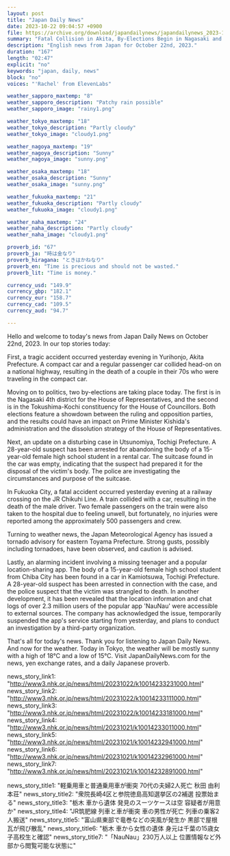 ```yaml
---
layout: post
title: "Japan Daily News"
date: 2023-10-22 09:04:57 +0900
file: https://archive.org/download/japandailynews/japandailynews_2023-10-22.mp3
summary: "Fatal Collision in Akita, By-Elections Begin in Nagasaki and Tokushima-Kochi, & more…"
description: "English news from Japan for October 22nd, 2023."
duration: "167"
length: "02:47"
explicit: "no"
keywords: "japan, daily, news"
block: "no"
voices: "'Rachel' from ElevenLabs"

weather_sapporo_maxtemp: "8"
weather_sapporo_description: "Patchy rain possible"
weather_sapporo_image: "rainy1.png"

weather_tokyo_maxtemp: "18"
weather_tokyo_description: "Partly cloudy"
weather_tokyo_image: "cloudy1.png"

weather_nagoya_maxtemp: "19"
weather_nagoya_description: "Sunny"
weather_nagoya_image: "sunny.png"

weather_osaka_maxtemp: "18"
weather_osaka_description: "Sunny"
weather_osaka_image: "sunny.png"

weather_fukuoka_maxtemp: "21"
weather_fukuoka_description: "Partly cloudy"
weather_fukuoka_image: "cloudy1.png"

weather_naha_maxtemp: "24"
weather_naha_description: "Partly cloudy"
weather_naha_image: "cloudy1.png"

proverb_id: "67"
proverb_ja: "時は金なり"
proverb_hiragana: "ときはかねなり"
proverb_en: "Time is precious and should not be wasted."
proverb_lit: "Time is money."

currency_usd: "149.9"
currency_gbp: "182.1"
currency_eur: "158.7"
currency_cad: "109.5"
currency_aud: "94.7"

---
```


Hello and welcome to today's news from Japan Daily News on October 22nd, 2023. In our top stories today:

First, a tragic accident occurred yesterday evening in Yurihonjo, Akita Prefecture. A compact car and a regular passenger car collided head-on on a national highway, resulting in the death of a couple in their 70s who were traveling in the compact car.

Moving on to politics, two by-elections are taking place today. The first is in the Nagasaki 4th district for the House of Representatives, and the second is in the Tokushima-Kochi constituency for the House of Councillors. Both elections feature a showdown between the ruling and opposition parties, and the results could have an impact on Prime Minister Kishida's administration and the dissolution strategy of the House of Representatives.

Next, an update on a disturbing case in Utsunomiya, Tochigi Prefecture. A 28-year-old suspect has been arrested for abandoning the body of a 15-year-old female high school student in a rental car. The suitcase found in the car was empty, indicating that the suspect had prepared it for the disposal of the victim's body. The police are investigating the circumstances and purpose of the suitcase.

In Fukuoka City, a fatal accident occurred yesterday evening at a railway crossing on the JR Chikuhi Line. A train collided with a car, resulting in the death of the male driver. Two female passengers on the train were also taken to the hospital due to feeling unwell, but fortunately, no injuries were reported among the approximately 500 passengers and crew.

Turning to weather news, the Japan Meteorological Agency has issued a tornado advisory for eastern Toyama Prefecture. Strong gusts, possibly including tornadoes, have been observed, and caution is advised.

Lastly, an alarming incident involving a missing teenager and a popular location-sharing app. The body of a 15-year-old female high school student from Chiba City has been found in a car in Kamiotsuwa, Tochigi Prefecture. A 28-year-old suspect has been arrested in connection with the case, and the police suspect that the victim was strangled to death. In another development, it has been revealed that the location information and chat logs of over 2.3 million users of the popular app 'NauNau' were accessible to external sources. The company has acknowledged the issue, temporarily suspended the app's service starting from yesterday, and plans to conduct an investigation by a third-party organization.

That's all for today's news. Thank you for listening to Japan Daily News. And now for the weather. Today in Tokyo, the weather will be mostly sunny with a high of 18°C and a low of 15°C.  Visit JapanDailyNews.com for the news, yen exchange rates, and a daily Japanese proverb.

news_story_link1: "http://www3.nhk.or.jp/news/html/20231022/k10014233231000.html"
news_story_link2: "http://www3.nhk.or.jp/news/html/20231022/k10014233111000.html"
news_story_link3: "http://www3.nhk.or.jp/news/html/20231022/k10014233181000.html"
news_story_link4: "http://www3.nhk.or.jp/news/html/20231021/k10014233011000.html"
news_story_link5: "http://www3.nhk.or.jp/news/html/20231021/k10014232941000.html"
news_story_link6: "http://www3.nhk.or.jp/news/html/20231021/k10014232961000.html"
news_story_link7: "http://www3.nhk.or.jp/news/html/20231021/k10014232891000.html"

news_story_title1: "軽乗用車と普通乗用車が衝突 70代の夫婦2人死亡 秋田 由利本荘"
news_story_title2: "衆院長崎4区と参院徳島高知選挙区の2補選 投票始まる"
news_story_title3: "栃木 車から遺体 発見のスーツケースは空 容疑者が用意か"
news_story_title4: "JR筑肥線 列車と車が衝突 車の男性が死亡 列車の乗客2人搬送"
news_story_title5: "富山県東部で竜巻などの突風が発生か 黒部で屋根瓦が飛び散乱"
news_story_title6: "栃木 車から女性の遺体 身元は千葉の15歳女子高校生と確認"
news_story_title7: "「NauNau」230万人以上 位置情報など外部から閲覧可能な状態に"

